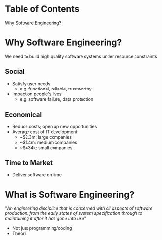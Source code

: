 # Table of Contents
[Why Software Engineering?](<# Why Software Engineering?>)


# Why Software Engineering?
We need to build high quality software systems under resource constraints
## Social
- Satisfy user needs
	- e.g. functional, reliable, trustworthy
- Impact on people's lives
	- e.g. software failure, data protection
## Economical
- Reduce costs; open up new opportunities
- Average cost of IT development:
	- ~$2.3m: large companies
	- ~$1.4m: medium companies
	- ~$434k: small companies
## Time to Market
- Deliver software on time
# What is Software Engineering?
"*An engineering discipline that is concerned with all aspects of software production, from the early states of system specification through to maintaining it after it has gone into use*"
- Not just programming/coding
- Theori
